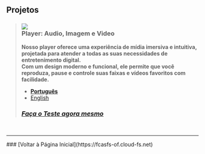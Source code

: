 ## Projetos

> ### ![](https://fcasfs-of.cloud-fs.net/Icon/mdpl.png) <br/> Player: Audio, Imagem e Video
> **Nosso player oferece uma experiência de mídia imersiva e intuitiva, projetada para atender a todas as suas necessidades de entretenimento digital. <br/>Com um design moderno e funcional, ele permite que você reproduza, pause e controle suas faixas e vídeos favoritos com facilidade.**
> - [**Português**](https://player.fcasfs-of.cloud-fs.net/)
> - [English](https://player.fcasfs-of.cloud-fs.net/en)
> ### [***Faça o Teste agora mesmo***](projects/test/mdpl)

<br/>
<hr />
### [Voltar à Página Inicial](https://fcasfs-of.cloud-fs.net)
<br/><br/>
